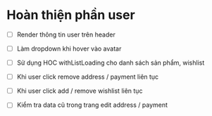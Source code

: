 # Hoàn thiện phần user

- [ ] Render thông tin user trên header

- [ ] Làm dropdown khi hover vào avatar

- [ ] Sử dụng HOC withListLoading cho danh sách sản phẩm, wishlist

- [ ] Khi user click remove address / payment liên tục

- [ ] Khi user click add / remove wishlist liên tục

- [ ] Kiểm tra data cũ trong trang edit address / payment
